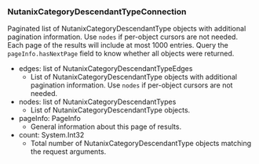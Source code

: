 ### NutanixCategoryDescendantTypeConnection
Paginated list of NutanixCategoryDescendantType objects with additional pagination information. Use `nodes` if per-object cursors are not needed. Each page of the results will include at most 1000 entries. Query the `pageInfo.hasNextPage` field to know whether all objects were returned.

- edges: list of NutanixCategoryDescendantTypeEdges
  - List of NutanixCategoryDescendantType objects with additional pagination information. Use `nodes` if per-object cursors are not needed.
- nodes: list of NutanixCategoryDescendantTypes
  - List of NutanixCategoryDescendantType objects.
- pageInfo: PageInfo
  - General information about this page of results.
- count: System.Int32
  - Total number of NutanixCategoryDescendantType objects matching the request arguments.
